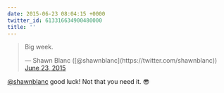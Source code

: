 ```yaml
---
date: 2015-06-23 08:04:15 +0000
twitter_id: 613316634900480000
title: ''
---
```


<blockquote class="twitter-tweet"><p lang="en" dir="ltr">Big week.</p>&mdash; Shawn Blanc ([@shawnblanc](https://twitter.com/shawnblanc)) <a href="https://twitter.com/shawnblanc/status/613315520356483072?ref_src=twsrc%5Etfw">June 23, 2015</a></blockquote>
<script async src="https://platform.twitter.com/widgets.js" charset="utf-8"></script>

[@shawnblanc](https://twitter.com/shawnblanc) good luck! Not that you need it. 😎
